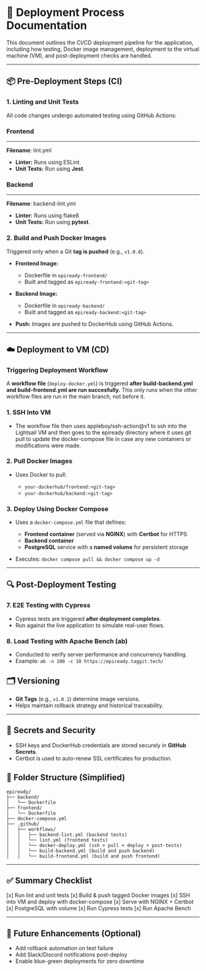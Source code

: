 # 🚀 Deployment Process Documentation

This document outlines the CI/CD deployment pipeline for the application, including how testing, Docker image management, deployment to the virtual machine (VM), and post-deployment checks are handled.

---

## 📦 Pre-Deployment Steps (CI)

### 1. **Linting and Unit Tests**

All code changes undergo automated testing using GitHub Actions:

### **Frontend**
---

**Filename**: lint.yml

  * **Linter:** Runs using ESLint.
  * **Unit Tests:** Run using **Jest**.

### **Backend**
---

**Filename**: backend-lint.yml

  * **Linter:** Runs using flake8
  * **Unit Tests:** Run using **pytest**.

### 2. **Build and Push Docker Images**

Triggered only when a Git **tag is pushed** (e.g., `v1.0.0`).

* **Frontend Image:**

  * Dockerfile in `epiready-frontend/`
  * Built and tagged as `epiready-frontend:<git-tag>`

* **Backend Image:**

  * Dockerfile in `epiready-backend/`
  * Built and tagged as `epiready-backend:<git-tag>`

* **Push:** Images are pushed to DockerHub using GitHub Actions.

---

## ☁️ Deployment to VM (CD)

### **Triggering Deployment Workflow**

A **workflow file** (`deploy-docker.yml`) is triggered **after build-backend.yml and build-frontend.yml are run succesfully.** This only runs when the other workflow files are run in the main branch, not before it.

### 1. **SSH Into VM**

* The workflow file then uses appleboy/ssh-action@v1 to ssh into the Lightsail VM and then goes to the epiready directory where it uses git pull to update the docker-compose file in case any new containers or modifications were made.

### 2. **Pull Docker Images**

* Uses Docker to pull:

  * `your-dockerhub/frontend:<git-tag>`
  * `your-dockerhub/backend:<git-tag>`

### 3. **Deploy Using Docker Compose**

* Uses a `docker-compose.yml` file that defines:

  * **Frontend container** (served via **NGINX**) with **Certbot** for HTTPS
  * **Backend container**
  * **PostgreSQL** service with a **named volume** for persistent storage

* Executes: `docker compose pull && docker compose up -d`

---

## 🔍 Post-Deployment Testing

### 7. **E2E Testing with Cypress**

* Cypress tests are triggered **after deployment completes**.
* Run against the live application to simulate real-user flows.

### 8. **Load Testing with Apache Bench (ab)**

* Conducted to verify server performance and concurrency handling.
* Example: `ab -n 100 -c 10 https://epiready.taggit.tech/`



## 🗂️ Versioning

* **Git Tags** (e.g., `v1.0.1`) determine image versions.
* Helps maintain rollback strategy and historical traceability.

---

## 🔐 Secrets and Security

* SSH keys and DockerHub credentials are stored securely in **GitHub Secrets**.
* Certbot is used to auto-renew SSL certificates for production.



## 📁 Folder Structure (Simplified)

```
epiready/
├── backend/
│   └── Dockerfile
├── frontend/
│   └── Dockerfile
├── docker-compose.yml
├── .github/
│   ├── workflows/
│   │   ├── backend-lint.yml (backend tests)
│   │   └── lint.yml (frontend tests)
│   │   └── docker-deploy.yml (ssh + pull + deploy + post-tests)
│   │   └── build-backend.yml (build and push backend)
│   │   └── build-frontend.yml (build and push frontend)
```

---

## ✅ Summary Checklist

  [x] Run lint and unit tests
  [x] Build & push tagged Docker images
  [x] SSH into VM and deploy with docker-compose
  [x] Serve with NGINX + Certbot
  [x] PostgreSQL with volume
  [x] Run Cypress tests
  [x] Run Apache Bench

---

## 🔄 Future Enhancements (Optional)

* Add rollback automation on test failure
* Add Slack/Discord notifications post-deploy
* Enable blue-green deployments for zero downtime
